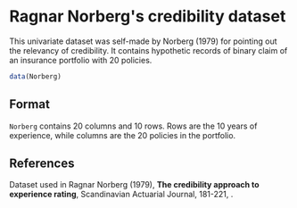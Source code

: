# Ragnar Norberg's credibility dataset

This univariate dataset was self-made by Norberg (1979) for pointing out the relevancy of credibility. It contains hypothetic records of binary claim of an insurance portfolio with 20 policies.

```r
data(Norberg)
```

## Format

`Norberg` contains 20 columns and 10 rows. Rows are the 10 years of experience, while columns are the 20 policies in the portfolio.

## References

Dataset used in Ragnar Norberg (1979), **The credibility approach to experience rating**, Scandinavian Actuarial Journal, 181-221, .
